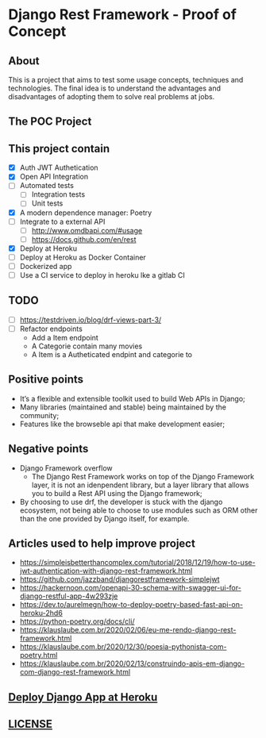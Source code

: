 # Django Rest Framework - Proof of Concept

## About

This is a project that aims to test some usage concepts, techniques and technologies.
The final idea is to understand the advantages and disadvantages of adopting them to solve real problems at jobs.

## The POC Project

## This project contain

- [X] Auth JWT Authetication
- [X] Open API Integration
- [ ] Automated tests
    - [ ] Integration tests
    - [ ] Unit tests
- [X] A modern dependence manager: Poetry
- [ ] Integrate to a external API
    - [ ] http://www.omdbapi.com/#usage
    - [ ] https://docs.github.com/en/rest
- [X] Deploy at Heroku
- [ ] Deploy at Heroku as Docker Container
- [ ] Dockerized app
- [ ] Use a CI service to deploy in heroku lke a gitlab CI

## TODO

- [ ] https://testdriven.io/blog/drf-views-part-3/
- [ ] Refactor endpoints
    - Add a Item endpoint
    - A Categorie contain many movies
    - A Item is a Autheticated endpint and categorie to

## Positive points

- It’s a flexible and extensible toolkit used to build Web APIs in Django;
- Many libraries (maintained and stable) being maintained by the community;
- Features like the browseble api that make development easier;

## Negative points

- Django Framework overflow 
    - The Django Rest Framework works on top of the Django Framework layer, it is not an idenpendent library,
    but a layer library that allows you to build a Rest API using the Django framework;
- By choosing to use drf, the developer is stuck with the django ecosystem, not being able to choose to use modules
such as ORM other than the one provided by Django itself, for example.

## Articles used to help improve project

- https://simpleisbetterthancomplex.com/tutorial/2018/12/19/how-to-use-jwt-authentication-with-django-rest-framework.html
- https://github.com/jazzband/djangorestframework-simplejwt
- https://hackernoon.com/openapi-30-schema-with-swagger-ui-for-django-restful-app-4w293zje
- https://dev.to/aurelmegn/how-to-deploy-poetry-based-fast-api-on-heroku-2hd6
- https://python-poetry.org/docs/cli/
- https://klauslaube.com.br/2020/02/06/eu-me-rendo-django-rest-framework.html
- https://klauslaube.com.br/2020/12/30/poesia-pythonista-com-poetry.html
- https://klauslaube.com.br/2020/02/13/construindo-apis-em-django-com-django-rest-framework.html

## [Deploy Django App at Heroku](docs/deploy-django-app-at-heroku.md)

## [LICENSE](COPYING)
